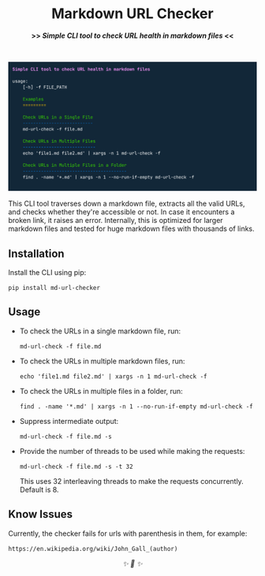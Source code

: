 <div align="center">

<h1>Markdown URL Checker</h1>
<strong>>> <i>Simple CLI tool to check URL health in markdown files</i> <<</strong>

&nbsp;

![img](./art/logo.png)

</div>


This CLI tool traverses down a markdown file, extracts all the valid URLs, and checks whether they're accessible or not. In case it encounters a broken link, it raises an error. Internally, this is optimized for larger markdown files and tested for huge markdown files with thousands of links.

## Installation

Install the CLI using pip:

```
pip install md-url-checker
```


## Usage

* To check the URLs in a single markdown file, run:

    ```
    md-url-check -f file.md
    ```

* To check the URLs in multiple markdown files, run:

    ```
    echo 'file1.md file2.md' | xargs -n 1 md-url-check -f
    ```

* To check the URLs in multiple files in a folder, run:

    ```
    find . -name '*.md' | xargs -n 1 --no-run-if-empty md-url-check -f
    ```

* Suppress intermediate output:

    ```
    md-url-check -f file.md -s
    ```

* Provide the number of threads to be used while making the requests:

    ```
    md-url-check -f file.md -s -t 32
    ```

    This uses 32 interleaving threads to make the requests concurrently. Default is 8.

## Know Issues

Currently, the checker fails for urls with parenthesis in them, for example:

```
https://en.wikipedia.org/wiki/John_Gall_(author)
```

<div align="center">
<i> ✨ 🍰 ✨ </i>
</div>
